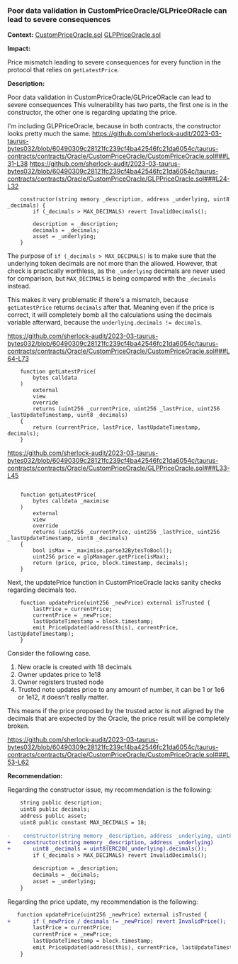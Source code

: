 ### Poor data validation in CustomPriceOracle/GLPriceORacle can lead to severe consequences

**Context:**
[CustomPriceOracle.sol](https://github.com/sherlock-audit/2023-03-taurus-bytes032/blob/60490309c28121fc239cf4ba42546fc21da6054c/taurus-contracts/contracts/Oracle/CustomPriceOracle/CustomPriceOracle.sol###L53-L62)
[GLPPriceOracle.sol](https://github.com/sherlock-audit/2023-03-taurus-bytes032/blob/60490309c28121fc239cf4ba42546fc21da6054c/taurus-contracts/contracts/Oracle/CustomPriceOracle/GLPPriceOracle.sol###L33-L45 )


**Impact:**

Price mismatch leading to severe consequences for every function in the protocol that relies on `getLatestPrice`.


**Description:**

Poor data validation in CustomPriceOracle/GLPriceORacle can lead to severe consequences This vulnerability has two parts, the first one is in the constructor, the other one is regarding updating the price.

I'm including GLPPriceOracle, because in both contracts, the constructor looks pretty much the same.
https://github.com/sherlock-audit/2023-03-taurus-bytes032/blob/60490309c28121fc239cf4ba42546fc21da6054c/taurus-contracts/contracts/Oracle/CustomPriceOracle/CustomPriceOracle.sol###L31-L38
https://github.com/sherlock-audit/2023-03-taurus-bytes032/blob/60490309c28121fc239cf4ba42546fc21da6054c/taurus-contracts/contracts/Oracle/CustomPriceOracle/GLPPriceOracle.sol###L24-L32

```solidity
    constructor(string memory _description, address _underlying, uint8 _decimals) {
        if (_decimals > MAX_DECIMALS) revert InvalidDecimals();

        description = _description;
        decimals = _decimals;
        asset = _underlying;
    }

```

The purpose of `if (_decimals > MAX_DECIMALS)` is to make sure that the underlying token decimals are not more than the allowed. However, that check is practically worthless, as the `_underlying` decimals are never used for comparison, but `MAX_DECIMALS` is being compared with the `_decimals` instead.

This makes it very problematic if there's a mismatch, because `getLatestPrice` returns `decimals` after that. Meaning even if the price is correct, it will completely bomb all the calculations using the decimals variable afterward, because the `underlying.decimals != decimals`.

https://github.com/sherlock-audit/2023-03-taurus-bytes032/blob/60490309c28121fc239cf4ba42546fc21da6054c/taurus-contracts/contracts/Oracle/CustomPriceOracle/CustomPriceOracle.sol###L64-L73

```solidity
    function getLatestPrice(
        bytes calldata
    )
        external
        view
        override
        returns (uint256 _currentPrice, uint256 _lastPrice, uint256 _lastUpdateTimestamp, uint8 _decimals)
    {
        return (currentPrice, lastPrice, lastUpdateTimestamp, decimals);
    }
```

https://github.com/sherlock-audit/2023-03-taurus-bytes032/blob/60490309c28121fc239cf4ba42546fc21da6054c/taurus-contracts/contracts/Oracle/CustomPriceOracle/GLPPriceOracle.sol###L33-L45

```solidity

    function getLatestPrice(
        bytes calldata _maximise
    )
        external
        view
        override
        returns (uint256 _currentPrice, uint256 _lastPrice, uint256 _lastUpdateTimestamp, uint8 _decimals)
    {
        bool isMax = _maximise.parse32BytesToBool();
        uint256 price = glpManager.getPrice(isMax);
        return (price, price, block.timestamp, decimals);
    }
```


Next, the updatePrice function in CustomPriceOracle lacks sanity checks regarding decimals too. 

```solidity
    function updatePrice(uint256 _newPrice) external isTrusted {
        lastPrice = currentPrice;
        currentPrice = _newPrice;
        lastUpdateTimestamp = block.timestamp;
        emit PriceUpdated(address(this), currentPrice, lastUpdateTimestamp);
    }
```


Consider the following case. 
1. New oracle is created with 18 decimals
2. Owner updates price to 1e18
3. Owner registers trusted node
4. Trusted note updates price to any amount of number, it can be 1 or 1e6 or 1e12, it doesn't really matter.

This means if the price proposed by the trusted actor is not aligned by the decimals that are expected by the Oracle, the price result will be completely broken.

https://github.com/sherlock-audit/2023-03-taurus-bytes032/blob/60490309c28121fc239cf4ba42546fc21da6054c/taurus-contracts/contracts/Oracle/CustomPriceOracle/CustomPriceOracle.sol###L53-L62


**Recommendation:**

Regarding the constructor issue, my recommendation is the following:
```diff
    string public description;
    uint8 public decimals;
    address public asset;
    uint8 public constant MAX_DECIMALS = 18;
    
-    constructor(string memory _description, address _underlying, uint8 _decimals) {
+    constructor(string memory _description, address _underlying)
+       uint8 _decimals = uint8(ERC20(_underlying).decimals());    
        if (_decimals > MAX_DECIMALS) revert InvalidDecimals();

        description = _description;
        decimals = _decimals;
        asset = _underlying;
    }
```

Regarding the price update, my recommendation is the following:
```diff
   function updatePrice(uint256 _newPrice) external isTrusted {
+       if (_newPrice / decimals != _newPrice) revert InvalidPrice();
        lastPrice = currentPrice;
        currentPrice = _newPrice;
        lastUpdateTimestamp = block.timestamp;
        emit PriceUpdated(address(this), currentPrice, lastUpdateTimestamp);
    }
```
